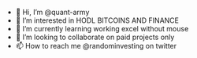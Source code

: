 - 👋 Hi, I’m @quant-army
- 👀 I’m interested in HODL BITCOINS AND FINANCE
- 🌱 I’m currently learning working excel without mouse
- 💞️ I’m looking to collaborate on paid projects only
- 📫 How to reach me @randominvesting on twitter

<!---
quant-army/quant-army is a ✨ special ✨ repository because its `README.md` (this file) appears on your GitHub profile.
You can click the Preview link to take a look at your changes.
--->
